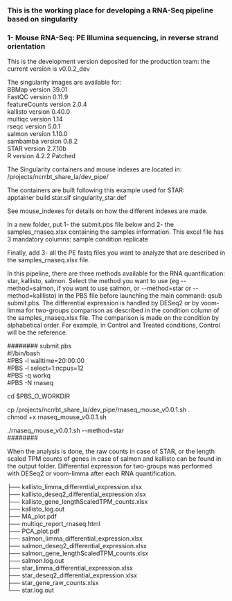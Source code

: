 ### This is the working place for developing a RNA-Seq pipeline based on singularity

### 1- Mouse RNA-Seq: PE Illumina sequencing, in reverse strand orientation

This is the development version deposited for the production team: the current version is v0.0.2_dev

The singularity images are available for:  
BBMap version 39.01  
FastQC version 0.11.9  
featureCounts version 2.0.4  
kallisto version 0.40.0  
multiqc version 1.14  
rseqc version 5.0.1  
salmon version 1.10.0  
sambamba version 0.8.2  
STAR version 2.7.10b  
R version 4.2.2 Patched     


The Singularity containers and mouse indexes are located in:
/projects/ncrrbt_share_la/dev_pipe/

The containers are built following this example used for STAR:  
apptainer build star.sif singularity_star.def

See mouse_indexes for details on how the different indexes are made.

   
In a new folder, put 1- the submit.pbs file below and 2- the samples_rnaseq.xlsx containing the samples information.
This excel file has 3 mandatory columns: sample   condition   replicate   

Finally, add 3- all the PE fastq files you want to analyze that are described in the samples_rnaseq.xlsx file.

In this pipeline, there are three methods available for the RNA quantification: star, kallisto, salmon. Select the method you want to use (eg --method=salmon, if you want to use salmon, or --method=star or --method=kalllisto) in the PBS file before launching the main command: qsub submit.pbs.
The differential expression is handled by DESeq2 or by voom-limma for two-groups comparison as described in the condition column of the samples_rnaseq.xlsx file. 
The comparison is made on the condition by alphabetical order. For example, in Control and Treated conditions, Control will be the reference.


######## submit.pbs  
#!/bin/bash  
#PBS -l walltime=20:00:00   
#PBS -l select=1:ncpus=12      
#PBS -q workq  
#PBS -N rnaseq   

cd $PBS_O_WORKDIR   

cp /projects/ncrrbt_share_la/dev_pipe/rnaseq_mouse_v0.0.1.sh .  
chmod +x rnaseq_mouse_v0.0.1.sh

./rnaseq_mouse_v0.0.1.sh --method=star   
######## 

When the analysis is done, the raw counts in case of STAR, or the length scaled TPM counts of genes in case of salmon and kallisto can be found in the output folder. Differential expression for two-groups was performed with DESeq2 or voom-limma after each RNA quantification.
 
├── kallisto_limma_differential_expression.xlsx    
├── kallisto_deseq2_differential_expression.xlsx  
├── kallisto_gene_lengthScaledTPM_counts.xlsx  
├── kallisto_log.out  
├── MA_plot.pdf  
├── multiqc_report_rnaseq.html  
├── PCA_plot.pdf  
├── salmon_limma_differential_expression.xlsx  
├── salmon_deseq2_differential_expression.xlsx  
├── salmon_gene_lengthScaledTPM_counts.xlsx  
├── salmon.log.out   
├── star_limma_differential_expression.xlsx  
├── star_deseq2_differential_expression.xlsx  
├── star_gene_raw_counts.xlsx  
└── star.log.out    
  
  
